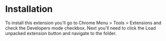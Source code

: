 # Installation

To install this extension you'll go to Chrome Menu > Tools > Extensions and check the Developers mode checkbox.
Next you'll need to click the Load unpacked extension button and navigate to the folder.